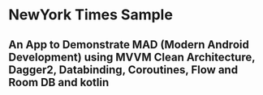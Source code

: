 # NewYork Times Sample

## An App to Demonstrate MAD (Modern Android Development) using MVVM Clean Architecture, Dagger2, Databinding, Coroutines, Flow and Room DB and kotlin
